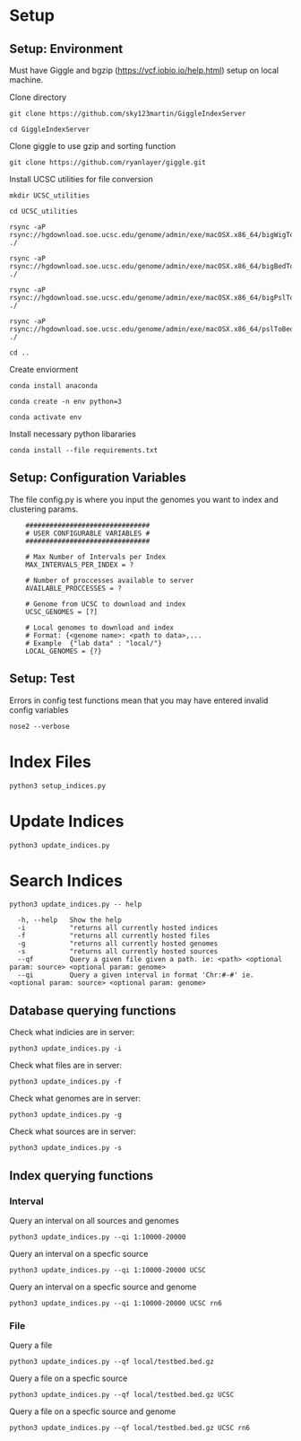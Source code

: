 # Setup
## Setup: Environment

Must have Giggle and bgzip (https://vcf.iobio.io/help.html) setup on local machine.

Clone directory
```
git clone https://github.com/sky123martin/GiggleIndexServer

cd GiggleIndexServer
```
Clone giggle to use gzip and sorting function
```
git clone https://github.com/ryanlayer/giggle.git
```
Install UCSC utilities for file conversion
```
mkdir UCSC_utilities

cd UCSC_utilities

rsync -aP rsync://hgdownload.soe.ucsc.edu/genome/admin/exe/macOSX.x86_64/bigWigToBedGraph ./

rsync -aP rsync://hgdownload.soe.ucsc.edu/genome/admin/exe/macOSX.x86_64/bigBedToBed ./

rsync -aP rsync://hgdownload.soe.ucsc.edu/genome/admin/exe/macOSX.x86_64/bigPslToPsl ./

rsync -aP rsync://hgdownload.soe.ucsc.edu/genome/admin/exe/macOSX.x86_64/pslToBed ./

cd ..
```
Create enviorment
```
conda install anaconda

conda create -n env python=3

conda activate env
```

Install necessary python libararies
```
conda install --file requirements.txt
```
## Setup: Configuration Variables
The file config.py is where you input the genomes you want to index and clustering params.
```
    ###############################
    # USER CONFIGURABLE VARIABLES #
    ###############################

    # Max Number of Intervals per Index
    MAX_INTERVALS_PER_INDEX = ?

    # Number of proccesses available to server
    AVAILABLE_PROCCESSES = ?

    # Genome from UCSC to download and index
    UCSC_GENOMES = [?]

    # Local genomes to download and index 
    # Format: {<genome name>: <path to data>,...
    # Example  {"lab data" : "local/"}
    LOCAL_GENOMES = {?}
```

## Setup: Test
Errors in config test functions mean that you may have entered invalid config variables 
```
nose2 --verbose
```

# Index Files

```
python3 setup_indices.py
```

# Update Indices
```
python3 update_indices.py
```

# Search Indices

```
python3 update_indices.py -- help

  -h, --help   Show the help
  -i           "returns all currently hosted indices
  -f           "returns all currently hosted files
  -g           "returns all currently hosted genomes
  -s           "returns all currently hosted sources
  --qf         Query a given file given a path. ie: <path> <optional param: source> <optional param: genome>
  --qi         Query a given interval in format 'Chr:#-#' ie. <optional param: source> <optional param: genome>
```

## Database querying functions
Check what indicies are in server:
```
python3 update_indices.py -i
```
Check what files are in server:
```
python3 update_indices.py -f
```
Check what genomes are in server:
```
python3 update_indices.py -g
```
Check what sources are in server:
```
python3 update_indices.py -s
```
## Index querying functions
### Interval
Query an interval on all sources and genomes
```
python3 update_indices.py --qi 1:10000-20000
```

Query an interval on a specfic source
```
python3 update_indices.py --qi 1:10000-20000 UCSC
```

Query an interval on a specfic source and genome
```
python3 update_indices.py --qi 1:10000-20000 UCSC rn6
```
### File
Query a file
```
python3 update_indices.py --qf local/testbed.bed.gz
```

Query a file on a specfic source
```
python3 update_indices.py --qf local/testbed.bed.gz UCSC
```

Query a file on a specfic source and genome
```
python3 update_indices.py --qf local/testbed.bed.gz UCSC rn6
```



